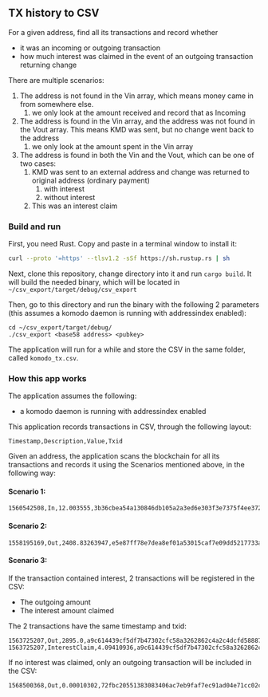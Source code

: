 ## TX history to CSV

For a given address, find all its transactions and record whether
- it was an incoming or outgoing transaction
- how much interest was claimed in the event of an outgoing transaction returning change

There are multiple scenarios:
1. The address is not found in the Vin array, which means money came in from somewhere else.
    1. we only look at the amount received and record that as Incoming
2. The address is found in the Vin array, and the address was not found in the Vout array. This means KMD was sent, but no change went back to the address
    1. we only look at the amount spent in the Vin array
3. The address is found in both the Vin and the Vout, which can be one of two cases:
    1. KMD was sent to an external address and change was returned to original address (ordinary payment)
        1. with interest
        2. without interest
    2. This was an interest claim
    
### Build and run
First, you need Rust. Copy and paste in a terminal window to install it: 
```sh
curl --proto '=https' --tlsv1.2 -sSf https://sh.rustup.rs | sh
```

Next, clone this repository, change directory into it and run `cargo build`. It will build the needed binary, which will be located in `~/csv_export/target/debug/csv_export`

Then, go to this directory and run the binary with the following 2 parameters (this assumes a komodo daemon is running with addressindex enabled):
```shell script
cd ~/csv_export/target/debug/
./csv_export <base58 address> <pubkey>
```

The application will run for a while and store the CSV in the same folder, called `komodo_tx.csv`.

### How this app works
The application assumes the following:
- a komodo daemon is running with addressindex enabled

   
This application records transactions in CSV, through the following layout:
```text
Timestamp,Description,Value,Txid
```

Given an address, the application scans the blockchain for all its transactions and records it using the Scenarios mentioned above, in the following way:
 
#### Scenario 1:
```text
1560542508,In,12.003555,3b36cbea54a130846db105a2a3ed6e303f3e7375f4ee37222a7bd15608db9608
```

#### Scenario 2:
```text
1558195169,Out,2408.83263947,e5e87ff78e7dea8ef01a53015caf7e09dd5217733a327efa918a6d22497a61eb
```

#### Scenario 3:
If the transaction contained interest, 2 transactions will be registered in the CSV:
- The outgoing amount
- The interest amount claimed

The 2 transactions have the same timestamp and txid:
```text
1563725207,Out,2895.0,a9c614439cf5df7b47302cfc58a3262862c4a2c4dcfd588872360b053c3deab3
1563725207,InterestClaim,4.09410936,a9c614439cf5df7b47302cfc58a3262862c4a2c4dcfd588872360b053c3deab3
```

If no interest was claimed, only an outgoing transaction will be included in the CSV:
```text
1568500368,Out,0.00010302,72fbc20551383083406ac7eb9faf7ec91ad04e71cc02c0bf7f3ce825ba406936
```